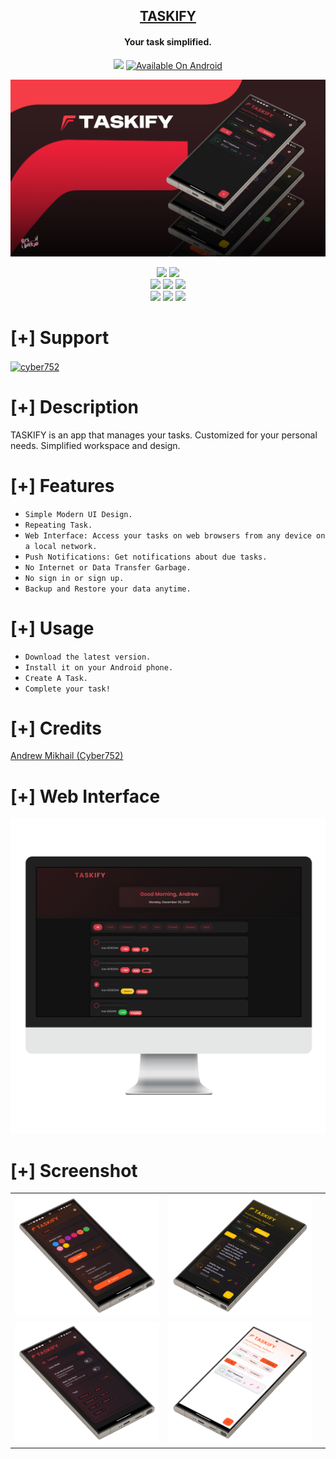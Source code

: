<h2 align="center"><u>TASKIFY</u></h2>
<h4 align="center"> Your task simplified. </h4>
<p align="center">
    <img src="https://img.shields.io/github/v/release/cyber752/taskify?sort=date&style=for-the-badge&logoColor=Black&labelColor=Black&color=red">
<a href="https://github.com/cyber752/TASKIFY/releases">
    <img src="https://img.shields.io/badge/Available%20On-Android-lime?style=for-the-badge&logo=android&logoColor=white&labelColor=black" alt="Available On Android">
</a>

</p>


![Your task simplified.](https://raw.githubusercontent.com/cyber752/Taskify/refs/heads/main/Art/1.png)

<p align="center">
    <img src="https://img.shields.io/github/license/cyber752/Taskify?style=for-the-badge&color=blue">
    <img src="https://img.shields.io/github/contributors/cyber752/Taskify?style=for-the-badge&color=cyan">
<br>
    <img src="https://img.shields.io/badge/Author-Andrew Mikhail (Cyber752)-magenta?style=flat-square">
    <img src="https://img.shields.io/badge/Open%20Source-Yes-orange?style=flat-square">
    <img src="https://img.shields.io/badge/Maintained-Yes-cyan?style=flat-square">
<br>
    <img src="https://img.shields.io/badge/Made%20In-Egypt with ❤️-green?style=flat-square">
    <img src="https://img.shields.io/badge/Written%20In-flutter-blue?style=flat-square">
    <img src="https://img.shields.io/github/downloads/cyber752/TASKIFY/total">
</p>

# [+] Support
<p><a href="https://ko-fi.com/cyber752"> <img align="center" src="https://cdn.ko-fi.com/cdn/kofi3.png?v=3" height="50" width="210" alt="cyber752" /></a></p>

# [+] Description
TASKIFY is an app that manages your tasks. Customized for your personal needs. Simplified workspace and design.

# [+] Features
 - `Simple Modern UI Design.`
 - `Repeating Task.`
 - `Web Interface: Access your tasks on web browsers from any device on a local network.`
 - `Push Notifications: Get notifications about due tasks.`
 - `No Internet or Data Transfer Garbage.`
 - `No sign in or sign up.`
 - `Backup and Restore your data anytime.`

# [+] Usage
 - `Download the latest version.`
 - `Install it on your Android phone.`
 - `Create A Task.`
 - `Complete your task!`

# [+] Credits 
<a href="https://github.com/cyber752">Andrew Mikhail (Cyber752)</a>

# [+] Web Interface 
![screenshot](https://raw.githubusercontent.com/cyber752/Taskify/refs/heads/main/Art/66.png)

# [+] Screenshot

||||
|:----------------------------------------:|:-----------------------------------------:|:-----------------------------------------: |
| ![](https://raw.githubusercontent.com/cyber752/Taskify/refs/heads/main/Art/33.png) | ![](https://raw.githubusercontent.com/cyber752/Taskify/refs/heads/main/Art/44.png) |
| ![](https://raw.githubusercontent.com/cyber752/Taskify/refs/heads/main/Art/55.png)  | ![](https://raw.githubusercontent.com/cyber752/Taskify/refs/heads/main/Art/22.png) |

